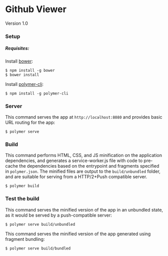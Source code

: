 # Github Viewer
Version 1.0

### Setup

##### Requisites:


Install [bower](https://bower.io/docs/api#install):

    $ npm install -g bower
    $ bower install

Install [polymer-cli](https://github.com/Polymer/polymer-cli):

    $ npm install -g polymer-cli

### Server

This command serves the app at `http://localhost:8080` and provides basic URL
routing for the app:

    $ polymer serve


### Build

This command performs HTML, CSS, and JS minification on the application
dependencies, and generates a service-worker.js file with code to pre-cache the
dependencies based on the entrypoint and fragments specified in `polymer.json`.
The minified files are output to the `build/unbundled` folder, and are suitable
for serving from a HTTP/2+Push compatible server.

    $ polymer build

### Test the build

This command serves the minified version of the app in an unbundled state, as it would
be served by a push-compatible server:

    $ polymer serve build/unbundled

This command serves the minified version of the app generated using fragment bundling:

    $ polymer serve build/bundled

